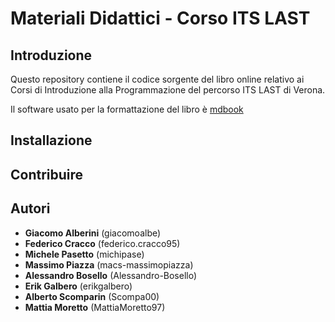 # Materiali Didattici - Corso ITS LAST

## Introduzione

Questo repository contiene il codice sorgente del libro online relativo ai Corsi di Introduzione alla Programmazione del percorso ITS LAST di Verona.

Il software usato per la formattazione del libro è [mdbook](https://rust-lang.github.io/mdBook/)

## Installazione

## Contribuire

## Autori

- **Giacomo Alberini** (giacomoalbe)
- **Federico Cracco** (federico.cracco95)
- **Michele Pasetto** (michipase)
- **Massimo Piazza** (macs-massimopiazza)
- **Alessandro Bosello** (Alessandro-Bosello)
- **Erik Galbero** (erikgalbero)
- **Alberto Scomparin** (Scompa00)
- **Mattia Moretto** (MattiaMoretto97)
